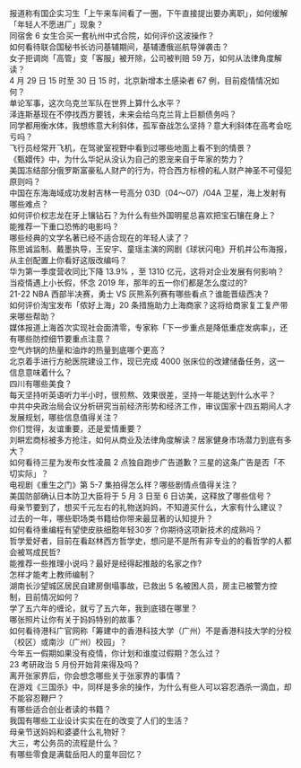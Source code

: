报道称有国企实习生「上午来车间看了一圈，下午直接提出要办离职」，如何缓解「年轻人不愿进厂」现象？  
同宿舍 6 女生合买一套杭州中式合院，如何评价这波操作？  
如何看待联合国秘书长访问基辅期间，基辅遭俄巡航导弹袭击？  
女子拒调岗「高管」变「客服」被开除，公司被判赔 59 万，如何从法律角度解读？  
4 月 29 日 15 时至 30 日 15 时，北京新增本土感染者 67 例，目前疫情情况如何？  
单论军事，这次乌克兰军队在世界上算什么水平？  
泽连斯基现在不停找西方要钱，未来会给乌克兰背上巨额债务吗？  
同学都用衡水体，我想练意大利斜体，孤军奋战怎么坚持？意大利斜体在高考会吃亏吗？  
飞行员经常开飞机，在驾驶室视野中看到过哪些地面上看不到的情景？  
《甄嬛传》中，为什么华妃从没认为自己的恩宠来自于年家的势力？  
美国冻结部分俄罗斯富豪私人财产的行为，符合西方标榜的私人财产神圣不可侵犯原则吗？  
中国在东海海域成功发射吉林一号高分 03D（04～07）/04A 卫星，海上发射有哪些难点？  
如何评价权志龙在牙上镶钻石？为什么有些外国明星总喜欢把宝石镶在身上？  
能推荐一下重口恐怖的电影吗？  
哪些经典的文学名著已经不适合现在的年轻人读了？  
陈思诚监制、戴墨执导，王安宇、童瑶主演的网剧《球状闪电》开机并公布海报，从主创配置上你看好这版改编吗？  
华为第一季度营收同比下降 13.9% ，至 1310 亿元，这将对企业发展有何影响？  
当疫情遇上小长假，怀念 2019 年，那年的五一你们都是怎么度过的?  
21-22 NBA 西部半决赛，勇士 VS 灰熊系列赛有哪些看点？谁能晋级西决？  
如何评价淘宝发布「侬好上海」20 条措施助力上海商家？这将给商家复工复产带来哪些帮助？  
媒体报道上海首次实现社会面清零，专家称「下一步重点是降低重症发病率」，还有哪些防控细节要重点注意？  
空气炸锅的热量和油炸的热量到底哪个更高？  
北京着手进行方舱医院建设工作，现已完成 4000 张床位的改建储备任务，这一信息意味着什么？  
四川有哪些美食？  
每天坚持听英语听力半小时，很煎熬、效果很差，坚持一年能达到什么水平？  
中共中央政治局会议分析研究当前经济形势和经济工作，审议国家十四五期间人才发展规划，哪些信息值得关注？  
你们觉得，友谊重要，还是爱情重要？  
刘畊宏商标被多方抢注，如何从商业及法律角度解读？居家健身市场潜力到底有多大？  
如何看待三星为发布女性凌晨 2 点独自跑步广告道歉？三星的这条广告是否「不切实际」？  
电视剧《重生之门》第 5-7 集拍得怎么样？哪些剧情点值得关注？  
美国防部确认日本防卫大臣将于 5 月 3 日至 6 日访美，这释放了哪些信号？  
母亲节要到了，想买千元左右的礼物送妈妈，不知道买什么，大家有什么建议？  
过去的一年，哪些职场类书籍给你带来最显著的认知提升？  
如何看待重编程有望使皮肤细胞年轻30岁？你期待这项新技术的成熟吗？  
哲学爱好者，目前在看赵林西方哲学史，想问是不是所有非专业的的看哲学的人都会被骂成民哲?  
能推荐一些推理小说吗？最好是经得起推敲的名家之作?  
怎样才能考上教师编制？  
湖南长沙望城区居民自建房倒塌事故，已救出 5 名被困人员，房主已被警方控制，目前情况如何？  
学了五六年的缠论，就亏了五六年，我到底错在哪里？  
哪张照片让你有关于妈妈特别的故事？  
如何看待港科广官网称「筹建中的香港科技大学（广州）不是香港科技大学的分校（校区）或南沙（广州）校园」？  
今年五一假期如果没有疫情，你计划和谁度过假期？怎么过？  
23 考研政治 5 月份开始背来得及吗？  
离开张家界后，你会想念哪些关于张家界的事情？  
在游戏《三国杀》中，同样是多余的操作，为什么有些人可以容忍酒杀一滴血，却不能容忍鞭尸？  
有哪些适合创业者读的书籍？  
我国有哪些工业设计实实在在的改变了人们的生活？  
母亲节送妈妈和婆婆什么礼物好？  
大三，考公务员的流程是什么？  
有哪些零食是满载岳阳人的童年回忆？  
